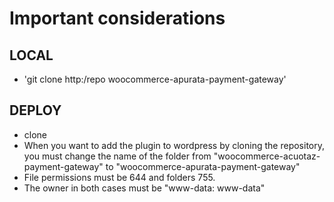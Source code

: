# Important considerations
## LOCAL
- 'git clone http:/repo woocommerce-apurata-payment-gateway'
## DEPLOY
- clone 
- When you want to add the plugin to wordpress by cloning the repository, you must change the name of the folder from "woocommerce-acuotaz-payment-gateway" to "woocommerce-apurata-payment-gateway"
- File permissions must be 644 and folders 755.
- The owner in both cases must be "www-data: www-data"
